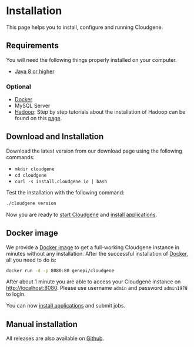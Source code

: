 
# Installation

This page helps you to install, configure and running Cloudgene.


## Requirements


You will need the following things properly installed on your computer.

* [Java 8 or higher](http://www.oracle.com/technetwork/java/javase/downloads/jdk8-downloads-2133151.html)

### Optional

* [Docker](https://www.docker.com/)
* MySQL Server
* [Hadoop](http://hadoop.apache.org/):  Step by step tutorials about the installation of Hadoop can be found on this [page]().


## Download and Installation

Download the latest version from our download page using the following commands:

* `mkdir cloudgene`
* `cd cloudgene`
* `curl -s install.cloudgene.io | bash`

Test the installation with the following command:

```sh
./cloudgene version
```

Now you are ready to [start Cloudgene](/daemon/getting-started) and [install applications](/daemon/install-apps).

## Docker image

We provide a [Docker image](https://github.com/genepi/cloudgene-docker) to get a full-working Cloudgene instance in minutes without any installation. After the successful installation of [Docker](http://www.docker.io), all you need to do is:

```bash
docker run -d -p 8080:80 genepi/cloudgene
```

After about 1 minute you are able to access your Cloudgene instance on [http://localhost:8080](http://localhost:8080). Please use username `admin` and password `admin1978` to login.

You can now [install applications](/daemon/install-apps) and submit jobs.

## Manual installation

All releases are also available on [Github](https://github.com/genepi/cloudgene/releases).
